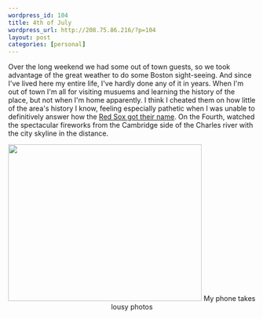 ```yaml
--- 
wordpress_id: 104
title: 4th of July
wordpress_url: http://208.75.86.216/?p=104
layout: post
categories: [personal]
---
```

Over the long weekend we had some out of town guests, so we took advantage of the great weather to do some Boston sight-seeing. And since I've lived here my entire life, I've hardly done any of it in years. When I'm out of town I'm all for visiting musuems and learning the history of the place, but not when I'm home apparently. I think I cheated them on how little of the area's history I know, feeling especially pathetic when I was unable to definitively answer how the <a href="http://www.redsoxconnection.com/redsoxfaq.html">Red Sox got their name</a>. On the Fourth, watched the spectacular fireworks from the Cambridge side of the Charles river with the city skyline in the distance.

<center>
<img src="/blog/pics/fireworks.jpg" border="0" width="394" height="320"/>
My phone takes lousy photos
</center>
